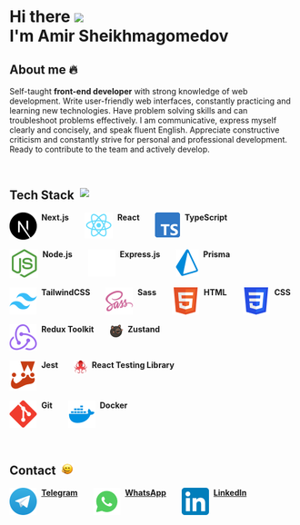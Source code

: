 # Hi there <img src="https://media.giphy.com/media/hvRJCLFzcasrR4ia7z/giphy.gif" width="5%"> <br> I'm Amir Sheikhmagomedov

## About me 🔥

Self-taught <b>front-end developer</b> with strong knowledge of web development. Write user-friendly web interfaces, constantly practicing and learning new technologies. Have problem solving skills and can troubleshoot problems effectively. I am communicative, express myself clearly and concisely, and speak fluent English. Appreciate constructive criticism and constantly strive for personal and professional development. Ready to contribute to the team and actively develop.

<br>

## Tech Stack &nbsp;<img src="https://media.giphy.com/media/WFZvB7VIXBgiz3oDXE/giphy.gif" width="5%" align="top">

<span>
	<img align="top" src="assets/nextjs.svg"/>&nbsp;
	<b>Next.js</b>
</span>
&nbsp;&nbsp;&nbsp;&nbsp;&nbsp;
<span>
	<img align="top" src="assets/react.svg"/>&nbsp;
	<b>React</b>
</span>
&nbsp;&nbsp;&nbsp;&nbsp;&nbsp;
<span>
	<img align="top" src="assets/typescript.svg"/>&nbsp;
	<b>TypeScript</b>
</span> 
<br/>
<br/>
<span>
	<img align="top" src="assets/nodejs.svg"/>&nbsp;
	<b>Node.js</b>
</span>
&nbsp;&nbsp;&nbsp;&nbsp;&nbsp;
<span>
	<img align="top" src="assets/expressjs.svg"/>&nbsp;
	<b>Express.js</b>
</span>
&nbsp;&nbsp;&nbsp;&nbsp;&nbsp;
<span>
	<img align="top" src="assets/prisma.svg"/>&nbsp;
	<b>Prisma</b>
</span>
<br/>
<br/>
<span>
	<img align="top" src="assets/tailwindcss.svg"/>&nbsp;
	<b>TailwindCSS</b>
</span>
&nbsp;&nbsp;&nbsp;&nbsp;&nbsp;
<span>
	<img align="top" src="assets/sass.svg"/>&nbsp;
	<b>Sass</b>
</span>
&nbsp;&nbsp;&nbsp;&nbsp;&nbsp;
<span>
	<img align="top" src="assets/html.svg"/>&nbsp;
	<b>HTML</b>
</span>
&nbsp;&nbsp;&nbsp;&nbsp;&nbsp;
<span>
	<img align="top" src="assets/css.svg"/>&nbsp;
	<b>CSS</b>
</span>
<br/>
<br/>
<span>
	<img align="top" src="assets/redux.svg"/>&nbsp;
	<b>Redux Toolkit</b>
</span>
&nbsp;&nbsp;&nbsp;&nbsp;&nbsp;
<span>
	<img align="top" src="assets/zustand.png"/>&nbsp;
	<b>Zustand</b>
</span>
<br/>
<br/>
<span>
	<img align="top" src="assets/jest.svg"/>&nbsp;
	<b>Jest</b>
</span>
&nbsp;&nbsp;&nbsp;&nbsp;&nbsp;
<span>
	<img align="top" src="assets/react-testing-library.png"/>&nbsp;
	<b>React Testing Library</b>
</span>
<br/>
<br/>
<span>
	<img align="top" src="assets/git.svg"/>&nbsp;
	<b>Git</b>
</span>
&nbsp;&nbsp;&nbsp;&nbsp;&nbsp;
<span>
	<img align="top" src="assets/docker.svg"/>&nbsp;
	<b>Docker</b>
</span>
<br>
<br>
<br>

## Contact &nbsp;<img src="assets/contact.png" width="4%" align="top">

<span>
	<img align="top" src="assets/telegram.svg"/>&nbsp;
	<a href="https://t.me/amirsheikhmagomedov"><b>Telegram</b></a>
</span>
&nbsp;&nbsp;&nbsp;&nbsp;&nbsp;
<span>
	<img align="top" src="assets/whatsapp.svg"/>&nbsp;
	<a href="https://wa.me/905431398599"><b>WhatsApp</b></a>
</span>
&nbsp;&nbsp;&nbsp;&nbsp;&nbsp;
<span>
	<img align="top" src="assets/linkedln.svg"/>&nbsp;
	<a href="https://www.linkedin.com/in/amirsheikhmagomedov"><b>LinkedIn</b></a>
</span>
